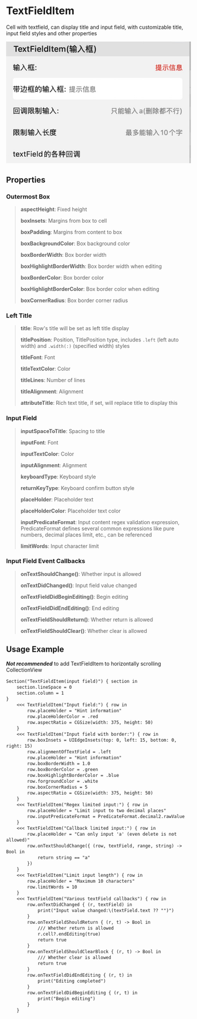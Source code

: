 # TextFieldItem

Cell with textfield, can display title and input field, with customizable title, input field styles and other properties

![](./TextFieldItem.jpg)

## Properties

### Outermost Box

> **aspectHeight**: Fixed height
>
> **boxInsets**: Margins from box to cell
>
> **boxPadding**: Margins from content to box
>
> **boxBackgroundColor**: Box background color
>
> **boxBorderWidth**: Box border width
>
> **boxHighlightBorderWidth**: Box border width when editing
>
> **boxBorderColor**: Box border color
>
> **boxHighlightBorderColor**: Box border color when editing
>
> **boxCornerRadius**: Box border corner radius

### Left Title

> **title**: Row's title will be set as left title display
>
> **titlePosition**: Position, TitlePosition type, includes `.left` (left auto width) and `.width(:)` (specified width) styles
>
> **titleFont**: Font
>
> **titleTextColor**: Color
>
> **titleLines**: Number of lines
>
> **titleAlignment**: Alignment
>
> **attributeTitle**: Rich text title, if set, will replace title to display this

### Input Field

> **inputSpaceToTitle**: Spacing to title
>
> **inputFont**: Font
>
> **inputTextColor**: Color
>
> **inputAlignment**: Alignment
>
> **keyboardType**: Keyboard style
>
> **returnKeyType**: Keyboard confirm button style
>
> **placeHolder**: Placeholder text
>
> **placeHolderColor**: Placeholder text color
>
> **inputPredicateFormat**: Input content regex validation expression, PredicateFormat defines several common expressions like pure numbers, decimal places limit, etc., can be referenced
>
> **limitWords**: Input character limit

### Input Field Event Callbacks

> **onTextShouldChange()**: Whether input is allowed
>
> **onTextDidChanged()**: Input field value changed
>
> **onTextFieldDidBeginEditing()**: Begin editing
>
> **onTextFieldDidEndEditing()**: End editing
>
> **onTextFieldShouldReturn()**: Whether return is allowed
>
> **onTextFieldShouldClear()**: Whether clear is allowed

## Usage Example

***Not recommended*** to add TextFieldItem to horizontally scrolling CollectionView

```
Section("TextFieldItem(input field)") { section in
    section.lineSpace = 0
    section.column = 1
}
    <<< TextFieldItem("Input field:") { row in
        row.placeHolder = "Hint information"
        row.placeHolderColor = .red
        row.aspectRatio = CGSize(width: 375, height: 50)
    }
    <<< TextFieldItem("Input field with border:") { row in
        row.boxInsets = UIEdgeInsets(top: 0, left: 15, bottom: 0, right: 15)
        row.alignmentOfTextField = .left
        row.placeHolder = "Hint information"
        row.boxBorderWidth = 1.0
        row.boxBorderColor = .green
        row.boxHighlightBorderColor = .blue
        row.forgroundColor = .white
        row.boxCornerRadius = 5
        row.aspectRatio = CGSize(width: 375, height: 50)
    }
    <<< TextFieldItem("Regex limited input:") { row in
        row.placeHolder = "Limit input to two decimal places"
        row.inputPredicateFormat = PredicateFormat.decimal2.rawValue
    }
    <<< TextFieldItem("Callback limited input:") { row in
        row.placeHolder = "Can only input 'a' (even delete is not allowed)"
        row.onTextShouldChange({ (row, textField, range, string) -> Bool in
            return string == "a"
        })
    }
    <<< TextFieldItem("Limit input length") { row in
        row.placeHolder = "Maximum 10 characters"
        row.limitWords = 10
    }
    <<< TextFieldItem("Various textField callbacks") { row in
        row.onTextDidChanged { (r, textField) in
            print("Input value changed:\(textField.text ?? "")")
        }
        row.onTextFieldShouldReturn { (r, t) -> Bool in
            /// Whether return is allowed
            r.cell?.endEditing(true)
            return true
        }
        row.onTextFieldShouldClearBlock { (r, t) -> Bool in
            /// Whether clear is allowed
            return true
        }
        row.onTextFieldDidEndEditing { (r, t) in
            print("Editing completed")
        }
        row.onTextFieldDidBeginEditing { (r, t) in
            print("Begin editing")
        }
    }
```
